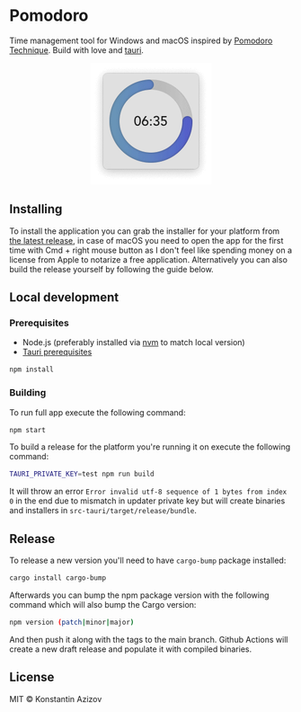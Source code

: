 # Pomodoro

Time management tool for Windows and macOS inspired by [Pomodoro Technique](https://en.wikipedia.org/wiki/Pomodoro_Technique). Build with love and [tauri](https://tauri.app/).

<p align="center">
  <img src="./screenshot.png" alt="Screenshot of the application"/>
</p>

## Installing

To install the application you can grab the installer for your platform from [the latest release](github.com/G07cha/pomodoro/releases/latest/), in case of macOS you need to open the app for the first time with Cmd + right mouse button as I don't feel like spending money on a license from Apple to notarize a free application. Alternatively you can also build the release yourself by following the guide below.

## Local development

### Prerequisites

- Node.js (preferably installed via [nvm](https://github.com/nvm-sh/nvm) to match local version)
- [Tauri prerequisites](https://v2.tauri.app/start/prerequisites/)

```bash
npm install
```

### Building

To run full app execute the following command:

```bash
npm start
```

To build a release for the platform you're running it on execute the following command:

```bash
TAURI_PRIVATE_KEY=test npm run build
```

It will throw an error `Error invalid utf-8 sequence of 1 bytes from index 0` in the end due to mismatch in updater private key but will create binaries and installers in `src-tauri/target/release/bundle`.

## Release

To release a new version you'll need to have `cargo-bump` package installed:

```bash
cargo install cargo-bump
```

Afterwards you can bump the npm package version with the following command which will also bump the Cargo version:

```bash
npm version (patch|minor|major)
```

And then push it along with the tags to the main branch. Github Actions will create a new draft release and populate it with compiled binaries.

## License

MIT © Konstantin Azizov

